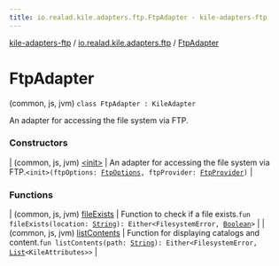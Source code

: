 ```yaml
---
title: io.realad.kile.adapters.ftp.FtpAdapter - kile-adapters-ftp
---
```


[kile-adapters-ftp](../../index.html) / [io.realad.kile.adapters.ftp](../index.html) / [FtpAdapter](./index.html)

# FtpAdapter

(common, js, jvm) `class FtpAdapter : KileAdapter`

An adapter for accessing the file system via FTP.

### Constructors

| (common, js, jvm) [&lt;init&gt;](-init-.html) | An adapter for accessing the file system via FTP.`<init>(ftpOptions: `[`FtpOptions`](../-ftp-options/index.html)`, ftpProvider: `[`FtpProvider`](../-ftp-provider/index.html)`)` |

### Functions

| (common, js, jvm) [fileExists](file-exists.html) | Function to check if a file exists.`fun fileExists(location: `[`String`](https://kotlinlang.org/api/latest/jvm/stdlib/kotlin/-string/index.html)`): Either<FilesystemError, `[`Boolean`](https://kotlinlang.org/api/latest/jvm/stdlib/kotlin/-boolean/index.html)`>` |
| (common, js, jvm) [listContents](list-contents.html) | Function for displaying catalogs and content.`fun listContents(path: `[`String`](https://kotlinlang.org/api/latest/jvm/stdlib/kotlin/-string/index.html)`): Either<FilesystemError, `[`List`](https://kotlinlang.org/api/latest/jvm/stdlib/kotlin.collections/-list/index.html)`<KileAttributes>>` |

